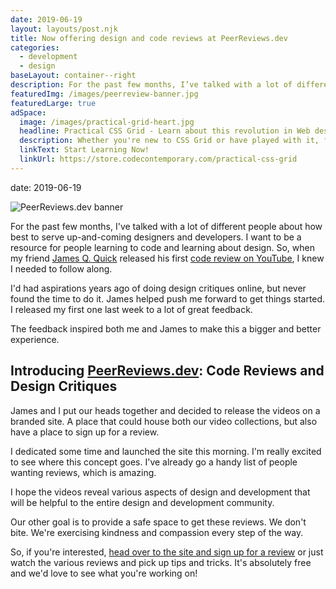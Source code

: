 ```yaml
---
date: 2019-06-19
layout: layouts/post.njk
title: Now offering design and code reviews at PeerReviews.dev
categories:
  - development
  - design
baseLayout: container--right
description: For the past few months, I’ve talked with a lot of different people about how best to serve up-and-coming designers and developers. I want to be a resource for people learning to code and learning about design. So, when my friend James Q. Quick released his first code review on YouTube, I knew I needed to follow along.
featuredImg: /images/peerreview-banner.jpg
featuredLarge: true
adSpace: 
  image: /images/practical-grid-heart.jpg
  headline: Practical CSS Grid - Learn about this revolution in Web design!
  description: Whether you're new to CSS Grid or have played with it, finding practical examples of this new layout mechanism is the best way to learn its power. Sign up below for two hours of practical grid knowledge just for you!
  linkText: Start Learning Now!
  linkUrl: https://store.codecontemporary.com/practical-css-grid
---
```

date: 2019-06-19

![PeerReviews.dev banner](/images/peerreview-banner.jpg)

For the past few months, I've talked with a lot of different people about how best to serve up-and-coming designers and developers. I want to be a resource for people learning to code and learning about design. So, when my friend [James Q. Quick](https://learnbuildteach.com) released his first [code review on YouTube](https://peerreviews.dev/videos/jc-smiley-dice-game/), I knew I needed to follow along.

I'd had aspirations years ago of doing design critiques online, but never found the time to do it. James helped push me forward to get things started. I released my first one last week to a lot of great feedback.

The feedback inspired both me and James to make this a bigger and better experience.

## Introducing [PeerReviews.dev](https://peerreviews.dev): Code Reviews and Design Critiques

James and I put our heads together and decided to release the videos on a branded site. A place that could house both our video collections, but also have a place to sign up for a review.

I dedicated some time and launched the site this morning. I'm really excited to see where this concept goes. I've already go a handy list of people wanting reviews, which is amazing.

I hope the videos reveal various aspects of design and development that will be helpful to the entire design and development community.

Our other goal is to provide a safe space to get these reviews. We don't bite. We're exercising kindness and compassion every step of the way.

So, if you're interested, [head over to the site and sign up for a review](https://peerreviews.dev) or just watch the various reviews and pick up tips and tricks. It's absolutely free and we'd love to see what you're working on!